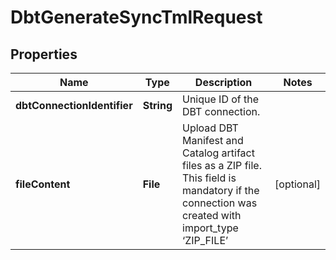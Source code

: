

# DbtGenerateSyncTmlRequest


## Properties

| Name | Type | Description | Notes |
|------------ | ------------- | ------------- | -------------|
|**dbtConnectionIdentifier** | **String** | Unique ID of the DBT connection. |  |
|**fileContent** | **File** | Upload DBT Manifest and Catalog artifact files as a ZIP file. This field is mandatory if the connection was created with import_type ‘ZIP_FILE’ |  [optional] |



